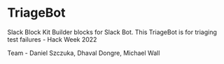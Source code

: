 # TriageBot
Slack Block Kit Builder blocks for Slack Bot. This TriageBot is for triaging test failures - Hack Week 2022

Team - Daniel Szczuka, Dhaval Dongre, Michael Wall

